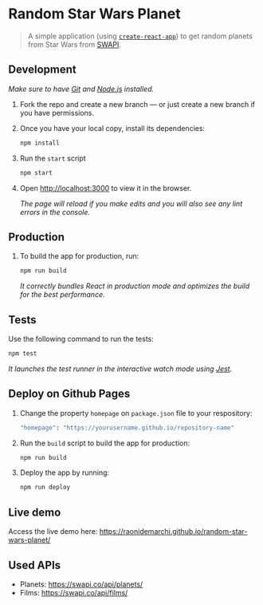 # Random Star Wars Planet

> A simple application (using [`create-react-app`](https://github.com/facebook/create-react-app)) to get random planets from Star Wars from [SWAPI](https://swapi.co).

## Development

*Make sure to have [Git](http://git-scm.com/) and [Node.js](http://nodejs.org/) installed.*

1. Fork the repo and create a new branch — or just create a new branch if you have permissions.

2. Once you have your local copy, install its dependencies:

    ```sh
    npm install
    ```
    
3. Run the `start` script

    ```sh
    npm start
    ```
    
4. Open [http://localhost:3000](http://localhost:3000) to view it in the browser.<br>
    
    *The page will reload if you make edits and you will also see any lint errors in the console.*

## Production

1. To build the app for production, run:
    
    ```sh
    npm run build
    ```
    *It correctly bundles React in production mode and optimizes the build for the best performance.*

## Tests

Use the following command to run the tests:

```sh
npm test
```
*It launches the test runner in the interactive watch mode using [Jest](https://jestjs.io).*

## Deploy on Github Pages

1. Change the property `homepage` on `package.json` file to your respository:

    ```sh
    "homepage": "https://yourusername.github.io/repository-name"
    ```

2. Run the `build` script to build the app for production:

    ```sh
    npm run build
    ```
    
3. Deploy the app by running:

    ```sh
    npm run deploy
    ```

## Live demo

Access the live demo here: https://raonidemarchi.github.io/random-star-wars-planet/

## Used APIs

- Planets: https://swapi.co/api/planets/
- Films: https://swapi.co/api/films/
